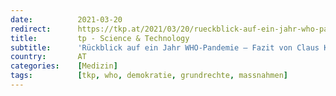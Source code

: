 ```yaml
---
date:          2021-03-20
redirect:      https://tkp.at/2021/03/20/rueckblick-auf-ein-jahr-who-pandemie-fazit-von-claus-koehnlein/
title:         tp - Science & Technology
subtitle:      'Rückblick auf ein Jahr WHO-Pandemie – Fazit von Claus Köhnlein'
country:       AT
categories:    [Medizin]
tags:          [tkp, who, demokratie, grundrechte, massnahmen]
---
```

